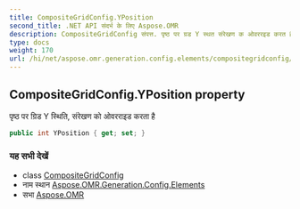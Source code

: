 ```yaml
---
title: CompositeGridConfig.YPosition
second_title: .NET API संदर्भ के लिए Aspose.OMR
description: CompositeGridConfig संपत्त. पृष्ठ पर ग्रड Y स्थत संरेखण क ओवररइड करत है
type: docs
weight: 170
url: /hi/net/aspose.omr.generation.config.elements/compositegridconfig/yposition/
---
```

## CompositeGridConfig.YPosition property

पृष्ठ पर ग्रिड Y स्थिति, संरेखण को ओवरराइड करता है

```csharp
public int YPosition { get; set; }
```

### यह सभी देखें

* class [CompositeGridConfig](../)
* नाम स्थान [Aspose.OMR.Generation.Config.Elements](../../compositegridconfig/)
* सभा [Aspose.OMR](../../../)


